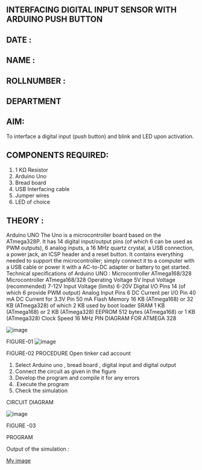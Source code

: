 ## INTERFACING DIGITAL INPUT SENSOR WITH ARDUINO PUSH BUTTON
## DATE :
## NAME :																			             
## ROLLNUMBER :
## DEPARTMENT 


## AIM:
To interface a digital input (push button) and blink and LED upon activation.
## COMPONENTS REQUIRED:
1.	1 KΩ Resistor 
2.	Arduino Uno 
3.	Bread board 
4.	USB Interfacing cable 
5.	Jumper wires 
6.	LED of choice 
## THEORY :
Arduino UNO
 	  The Uno is a microcontroller board based on the ATmega328P. It has 14 digital input/output pins (of which 6 can be used as PWM outputs), 6 analog inputs, a 16 MHz quartz crystal, a USB connection, a power jack, an ICSP header and a reset button. It contains everything needed to support the microcontroller; simply connect it to a computer with a USB cable or power it with a AC-to-DC adapter or battery to get started.
	Technical specifications of Arduino UNO :
Microcontroller	ATmega168/328
Microcontroller	ATmega168/328
Operating Voltage	5V
Input Voltage (recommended)	7-12V
Input Voltage (limits)	6-20V
Digital I/O Pins	14 (of which 6 provide PWM output)
Analog Input Pins	6
DC Current per I/O Pin	40 mA
DC Current for 3.3V Pin	50 mA
Flash Memory	16 KB (ATmega168) or 32 KB (ATmega328) of which 2 KB used by boot loader
SRAM	1 KB (ATmega168) or 2 KB (ATmega328)
EEPROM	512 bytes (ATmega168) or 1 KB (ATmega328)
Clock Speed	16 MHz
PIN DIAGRAM FOR ATMEGA 328
 
![image](https://user-images.githubusercontent.com/36288975/163530394-115baee4-7ed1-49fe-9cce-d7b625e11e85.png)

FIGURE-01
![image](https://user-images.githubusercontent.com/36288975/163530431-4d390e98-0942-42d8-95b8-f57d348e6ad8.png)



FIGURE-02
PROCEDURE 
 Open tinker cad account 
1.	Select Arduino uno , bread board , digital input and digital output 
2.	Connect the circuit as given in the figure 
3.	Develop the program and compile it for any errors 
4.	 .Execute the program 
5.	Check the simulation 








CIRCUIT DIAGRAM 





![image](https://user-images.githubusercontent.com/36288975/163530437-87a0afbd-b3c9-44ad-b907-5de63486fb9d.png)



FIGURE -03





PROGRAM 
 
 
 
 
 



Output of the simulation :

[My image](username.github.com/repository/img/image.jpg)

